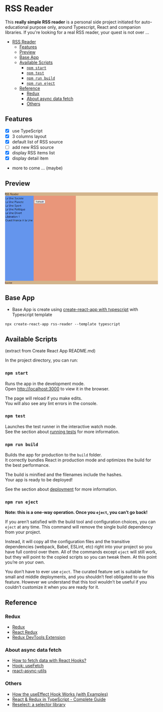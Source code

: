 # RSS Reader

This **really simple RSS reader** is a personal side project initiated for auto-educational purpose only,  around Typescript, React and companion libraries. If you're looking for a real RSS reader, your quest is not over ...

- [RSS Reader](#rss-reader)
  - [Features](#features)
  - [Preview](#preview)
  - [Base App](#base-app)
  - [Available Scripts](#available-scripts)
    - [`npm start`](#npm-start)
    - [`npm test`](#npm-test)
    - [`npm run build`](#npm-run-build)
    - [`npm run eject`](#npm-run-eject)
  - [Reference](#reference)
    - [Redux](#redux)
    - [About async data fetch](#about-async-data-fetch)
    - [Others](#others)


## Features

- [X] use TypeScript
- [X] 3 columns layout 
- [X] default list of RSS source
- [ ] add new RSS source
- [X] display RSS items list
- [X] display detail item
- more to come ... (maybe)

## Preview

![demo](./demo.gif)

## Base App
- Base App is create using [create-react-app with typescript](https://create-react-app.dev/docs/adding-typescript/) with Typescript template
```
npx create-react-app rss-reader --template typescript
```
## Available Scripts 

(extract from Create React App README.md)

In the project directory, you can run:

### `npm start`

Runs the app in the development mode.<br />
Open [http://localhost:3000](http://localhost:3000) to view it in the browser.

The page will reload if you make edits.<br />
You will also see any lint errors in the console.

### `npm test`

Launches the test runner in the interactive watch mode.<br />
See the section about [running tests](https://facebook.github.io/create-react-app/docs/running-tests) for more information.

### `npm run build`

Builds the app for production to the `build` folder.<br />
It correctly bundles React in production mode and optimizes the build for the best performance.

The build is minified and the filenames include the hashes.<br />
Your app is ready to be deployed!

See the section about [deployment](https://facebook.github.io/create-react-app/docs/deployment) for more information.

### `npm run eject`

**Note: this is a one-way operation. Once you `eject`, you can’t go back!**

If you aren’t satisfied with the build tool and configuration choices, you can `eject` at any time. This command will remove the single build dependency from your project.

Instead, it will copy all the configuration files and the transitive dependencies (webpack, Babel, ESLint, etc) right into your project so you have full control over them. All of the commands except `eject` will still work, but they will point to the copied scripts so you can tweak them. At this point you’re on your own.

You don’t have to ever use `eject`. The curated feature set is suitable for small and middle deployments, and you shouldn’t feel obligated to use this feature. However we understand that this tool wouldn’t be useful if you couldn’t customize it when you are ready for it.


## Reference
### Redux
- [Redux](https://redux.js.org/)
- [React Redux](https://react-redux.js.org/)
- [Redux DevTools Extension](http://extension.remotedev.io/)

### About async data fetch
- [How to fetch data with React Hooks?](https://www.robinwieruch.de/react-hooks-fetch-data)
- [Hook: useFetch](https://use-http.com)
- [react-async-utils](https://github.com/CarlosGines/react-async-utils)

### Others
- [How the useEffect Hook Works (with Examples)](https://daveceddia.com/useeffect-hook-examples/)
- [React & Redux in TypeScript - Complete Guide](https://github.com/piotrwitek/react-redux-typescript-guide)
- [Reselect: a selector library](https://github.com/reduxjs/reselect#motivation-for-memoized-selectors)
